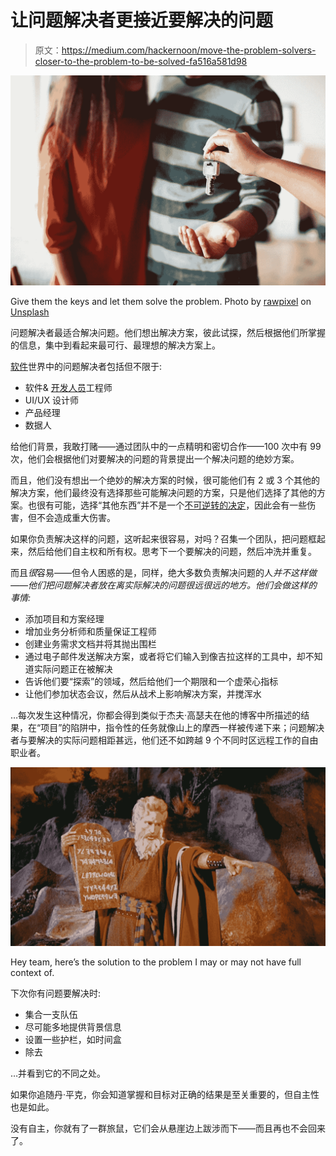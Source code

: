 # 让问题解决者更接近要解决的问题

> 原文：<https://medium.com/hackernoon/move-the-problem-solvers-closer-to-the-problem-to-be-solved-fa516a581d98>

![](img/110f902e070347c4e74aba30db23569e.png)

Give them the keys and let them solve the problem. Photo by [rawpixel](https://unsplash.com/photos/xhmek6FD_8Y?utm_source=unsplash&utm_medium=referral&utm_content=creditCopyText) on [Unsplash](https://unsplash.com/search/photos/hand-off?utm_source=unsplash&utm_medium=referral&utm_content=creditCopyText)

问题解决者最适合解决问题。他们想出解决方案，彼此试探，然后根据他们所掌握的信息，集中到看起来最可行、最理想的解决方案上。

[软件](https://hackernoon.com/tagged/software)世界中的问题解决者包括但不限于:

*   软件& [开发人员](https://hackernoon.com/tagged/devops)工程师
*   UI/UX 设计师
*   产品经理
*   数据人

给他们背景，我敢打赌——通过团队中的一点精明和密切合作——100 次中有 99 次，他们会根据他们对要解决的问题的背景提出一个解决问题的绝妙方案。

而且，他们没有想出一个绝妙的解决方案的时候，很可能他们有 2 或 3 个其他的解决方案，他们最终没有选择那些可能解决问题的方案，只是他们选择了其他的方案。也很有可能，选择“其他东西”并不是一个[不可逆转的决定](https://fs.blog/2018/04/reversible-irreversible-decisions/)，因此会有一些伤害，但不会造成重大伤害。

如果你负责解决这样的问题，这听起来很容易，对吗？召集一个团队，把问题框起来，然后给他们自主权和所有权。思考下一个要解决的问题，然后冲洗并重复。

而且*很*容易——但令人困惑的是，同样，绝大多数负责解决问题的人*并不这样做——他们把问题解决者放在离实际解决的问题很远很远的地方。他们会做这样的事情:*

*   添加项目和方案经理
*   增加业务分析师和质量保证工程师
*   创建业务需求文档并将其抛出围栏
*   通过电子邮件发送解决方案，或者将它们输入到像吉拉这样的工具中，却不知道实际问题正在被解决
*   告诉他们要“探索”的领域，然后给他们一个期限和一个虚荣心指标
*   让他们参加状态会议，然后从战术上影响解决方案，并搅浑水

…每次发生这种情况，你都会得到类似于杰夫·高瑟夫在他的博客中所描述的结果，在“项目”的陷阱中，指令性的任务就像山上的摩西一样被传递下来；问题解决者与要解决的实际问题相距甚远，他们还不如跨越 9 个不同时区远程工作的自由职业者。

![](img/c547719d54d51df7a39e8104302c6f9a.png)

Hey team, here’s the solution to the problem I may or may not have full context of.

下次你有问题要解决时:

*   集合一支队伍
*   尽可能多地提供背景信息
*   设置一些护栏，如时间盒
*   除去

…并看到它的不同之处。

如果你追随丹·平克，你会知道掌握和目标对正确的结果是至关重要的，但自主性也是如此。

没有自主，你就有了一群旅鼠，它们会从悬崖边上跋涉而下——而且再也不会回来了。